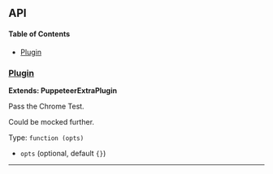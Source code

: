 ## API

<!-- Generated by documentation.js. Update this documentation by updating the source code. -->

#### Table of Contents

-   [Plugin](#plugin)

### [Plugin](https://github.com/berstend/puppeteer-extra/blob/4af8094dd7bbeeac75dc64cbb383df32af1d4e96/packages/puppeteer-extra-plugin-stealth/evasions/chrome.runtime/index.js#L10-L22)

**Extends: PuppeteerExtraPlugin**

Pass the Chrome Test.

Could be mocked further.

Type: `function (opts)`

-   `opts`   (optional, default `{}`)

* * *
